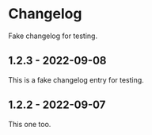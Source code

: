 # Changelog
Fake changelog for testing.

## 1.2.3 - 2022-09-08

This is a fake changelog entry for testing.

## 1.2.2 - 2022-09-07

This one too.
